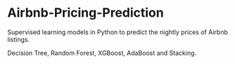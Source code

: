 # Airbnb-Pricing-Prediction
Supervised learning models in Python to predict the nightly prices of Airbnb listings.

Decision Tree, Random Forest, XGBoost, AdaBoost and Stacking.
